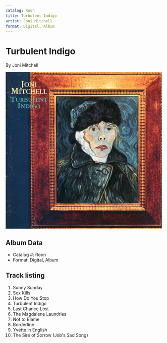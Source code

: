 ```yaml
---
catalog: Roon
title: Turbulent Indigo
artist: Joni Mitchell
format: Digital, Album
---
```


# Turbulent Indigo

By Joni Mitchell

![](../../assets/albumcovers/Joni_Mitchell-Turbulent_Indigo.png)

## Album Data

- Catalog #: Roon
- Format: Digital, Album


## Track listing


1. Sunny Sunday
2. Sex Kills
3. How Do You Stop
4. Turbulent Indigo
5. Last Chance Lost
6. The Magdalene Laundries
7. Not to Blame
8. Borderline
9. Yvette in English
10. The Sire of Sorrow (Job's Sad Song)

